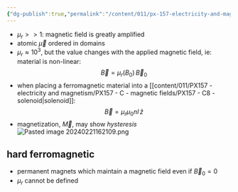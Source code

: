 ```yaml
---
{"dg-publish":true,"permalink":"/content/011/px-157-electricity-and-magnetism/px-157-c-magnetic-fields/px-157-c10d-ferromagnetic-materials/","noteIcon":"1","created":"2025-08-27T13:14:00.239+01:00","updated":"2024-11-26T20:10:16.000+00:00"}
---
```


- $\mu_{r}>> 1:$ magnetic field is greatly amplified
- atomic $\vec\mu$ ordered in domains
- $\mu_{r}\approx 10^{3}$, but the value changes with the applied magnetic field, ie: material is non-linear:
$$
\vec B = \mu_{r}(B_{0})\, \vec B_{0}
$$
- when placing a ferromagnetic material into a [[content/011/PX157 - electricity and magnetism/PX157 - C - magnetic fields/PX157 - C8 - solenoid\|solenoid]]:
$$
\vec B = \mu_{r}\mu_{0}nI\,\hat z
$$
- magnetization, $\vec M$, may show *hysteresis*
![Pasted image 20240221162109.png](/img/user/pics/Pasted%20image%2020240221162109.png)
## hard ferromagnetic
- permanent magnets which maintain a magnetic field even if $\vec B_{0}=0$
- $\mu_{r}$ cannot be defined

